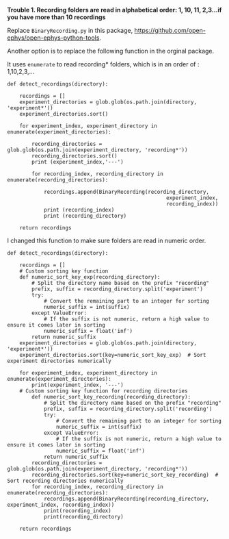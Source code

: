 **Trouble 1. Recording folders are read in alphabetical order: 1, 10, 11, 2,3...if you have more than 10 recordings**

Replace `BinaryRecording.py` in this package, https://github.com/open-ephys/open-ephys-python-tools.

Another option is to replace the following function in the orginal package.

It uses `enumerate` to read recording* folders, which is in an order of : 1,10,2,3,...


    def detect_recordings(directory):
        
        recordings = []
        experiment_directories = glob.glob(os.path.join(directory, 'experiment*'))
        experiment_directories.sort()

        for experiment_index, experiment_directory in enumerate(experiment_directories):
             
            recording_directories = glob.glob(os.path.join(experiment_directory, 'recording*'))
            recording_directories.sort()
            print (experiment_index,'---')
            
            for recording_index, recording_directory in enumerate(recording_directories):
            
                recordings.append(BinaryRecording(recording_directory, 
                                                        experiment_index,
                                                        recording_index))
                print (recording_index)
                print (recording_directory)
                
        return recordings


I changed this function to make sure folders are read in numeric order.


    def detect_recordings(directory):

        recordings = []
        # Custom sorting key function
        def numeric_sort_key_exp(recording_directory):
            # Split the directory name based on the prefix "recording"
            prefix, suffix = recording_directory.split('experiment')
            try:
                # Convert the remaining part to an integer for sorting
                numeric_suffix = int(suffix)
            except ValueError:
                # If the suffix is not numeric, return a high value to ensure it comes later in sorting
                numeric_suffix = float('inf')
            return numeric_suffix
        experiment_directories = glob.glob(os.path.join(directory, 'experiment*'))
        experiment_directories.sort(key=numeric_sort_key_exp)  # Sort experiment directories numerically
        
        for experiment_index, experiment_directory in enumerate(experiment_directories):
            print(experiment_index, '---')
        # Custom sorting key function for recording directories
            def numeric_sort_key_recording(recording_directory):
                # Split the directory name based on the prefix "recording"
                prefix, suffix = recording_directory.split('recording')
                try:
                    # Convert the remaining part to an integer for sorting
                    numeric_suffix = int(suffix)
                except ValueError:
                    # If the suffix is not numeric, return a high value to ensure it comes later in sorting
                    numeric_suffix = float('inf')
                return numeric_suffix
            recording_directories = glob.glob(os.path.join(experiment_directory, 'recording*'))
            recording_directories.sort(key=numeric_sort_key_recording)  # Sort recording directories numerically
            for recording_index, recording_directory in enumerate(recording_directories):
                recordings.append(BinaryRecording(recording_directory, experiment_index, recording_index))
                print(recording_index)
                print(recording_directory)    
                
        return recordings


